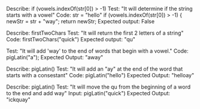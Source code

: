 
Describe: if (vowels.indexOf(str[0]) > -1)
Test: "It will determine if the string starts with a vowel"
Code: 
str = "hello"
 if (vowels.indexOf(str[0]) > -1) { 
    newStr = str + "way";
    return newStr;
Expected output: False


Describe: firstTwoChars
Test: "It will return the first 2 letters of a string"
Code: firstTwoChars("quick")
Expected output: "qu"

Test: "It will add 'way' to the end of words that begin with a vowel."
Code: pigLatin("a");
Expected Output: "away"

Describe: pigLatin()
Test: "It will add an "ay" at the end of the word that starts with a consestant"
Code: pigLatin("hello")
Expected Output: "helloay"

Describe: pigLatin()
Test: "It will move the qu from the beginning of a word to the end and add way"
Input: pigLatin("quick")
Expected Output: "ickquay"





